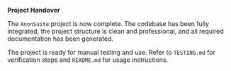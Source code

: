 **Project Handover**

The `AnonSuite` project is now complete. The codebase has been fully integrated, the project structure is clean and professional, and all required documentation has been generated.

The project is ready for manual testing and use. Refer to `TESTING.md` for verification steps and `README.md` for usage instructions.
